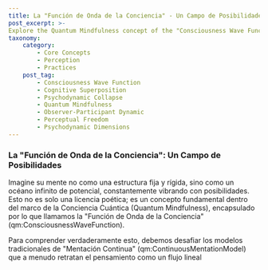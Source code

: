 ```yaml
---
title: La "Función de Onda de la Conciencia" - Un Campo de Posibilidades
post_excerpt: >-
Explore the Quantum Mindfulness concept of the "Consciousness Wave Function," where your mind exists as a probabilistic field of endless possibilities. Learn how conscious attention triggers "Psychodynamic Collapse," transforming potential into your experienced reality. Discover how to cultivate "Perceptual Freedom" and "Cognitive Agency" by intentionally shaping your mental landscape.
taxonomy:
    category:
        - Core Concepts
        - Perception
        - Practices
    post_tag:
        - Consciousness Wave Function
        - Cognitive Superposition
        - Psychodynamic Collapse
        - Quantum Mindfulness
        - Observer-Participant Dynamic
        - Perceptual Freedom
        - Psychodynamic Dimensions
---
```

### La "Función de Onda de la Conciencia": Un Campo de Posibilidades

Imagine su mente no como una estructura fija y rígida, sino como un océano infinito de potencial, constantemente vibrando con posibilidades. Esto no es solo una licencia poética; es un concepto fundamental dentro del marco de la Conciencia Cuántica (Quantum Mindfulness), encapsulado por lo que llamamos la "Función de Onda de la Conciencia" (qm:ConsciousnessWaveFunction).

Para comprender verdaderamente esto, debemos desafiar los modelos tradicionales de "Mentación Continua" (qm:ContinuousMentationModel) que a menudo retratan el pensamiento como un flujo lineal